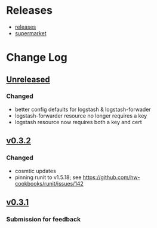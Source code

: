 # Releases
- [releases]
- [supermarket]

# Change Log

## [Unreleased][unreleased]
### Changed
- better config defaults for logstash & logstash-forwader
- logstash-forwarder resource no longer requires a key
- logstash resource now requires both a key and cert

## [v0.3.2] 
### Changed
- cosmtic updates
- pinning  runit to v1.5.18; see https://github.com/hw-cookbooks/runit/issues/142

## [v0.3.1] 
### Submission for feedback

[unreleased]: https://github.com/dearing/ellk/compare/v3.2.0...HEAD
[v0.3.2]: https://github.com/dearing/ellk/compare/v0.3.2...v0.3.3
[v0.3.1]: https://github.com/dearing/ellk/compare/v0.3.1...v0.3.2
[releases]: https://github.com/dearing/ellk/releases
[supermarket]: https://supermarket.chef.io/cookbooks/ellk